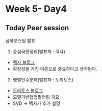 ﻿# Week 5- Day4
## Today Peer session
심화포스팅 발표
1. 중심극한정리(발표자 : 렉사)
- [렉사 블로그](https://sweetdev.tistory.com/1101)
- 확장성을 가진 이론으로 중요하다고 생각된다. 
2. 행렬인수분해(발표자 : 도리토스)
- [도리토스 블로그](https://blog.naver.com/axe_knife/222649633093)
- 모델기반협업필터링 개요
- SVD -> 렉사가 추가 설명



